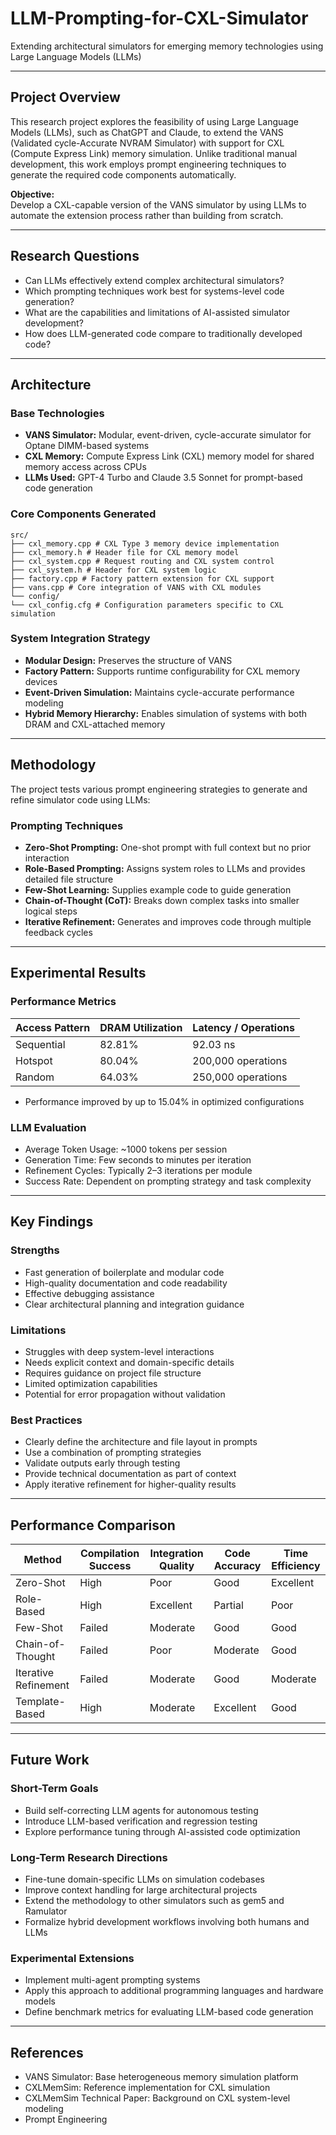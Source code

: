 # LLM-Prompting-for-CXL-Simulator

Extending architectural simulators for emerging memory technologies using Large Language Models (LLMs)

---

## Project Overview

This research project explores the feasibility of using Large Language Models (LLMs), such as ChatGPT and Claude, to extend the VANS (Validated cycle-Accurate NVRAM Simulator) with support for CXL (Compute Express Link) memory simulation. Unlike traditional manual development, this work employs prompt engineering techniques to generate the required code components automatically.

**Objective:**  
Develop a CXL-capable version of the VANS simulator by using LLMs to automate the extension process rather than building from scratch.

---

## Research Questions

- Can LLMs effectively extend complex architectural simulators?
- Which prompting techniques work best for systems-level code generation?
- What are the capabilities and limitations of AI-assisted simulator development?
- How does LLM-generated code compare to traditionally developed code?

---

## Architecture

### Base Technologies

- **VANS Simulator:** Modular, event-driven, cycle-accurate simulator for Optane DIMM-based systems
- **CXL Memory:** Compute Express Link (CXL) memory model for shared memory access across CPUs
- **LLMs Used:** GPT-4 Turbo and Claude 3.5 Sonnet for prompt-based code generation

### Core Components Generated
```
src/
├── cxl_memory.cpp # CXL Type 3 memory device implementation
├── cxl_memory.h # Header file for CXL memory model
├── cxl_system.cpp # Request routing and CXL system control
├── cxl_system.h # Header for CXL system logic
├── factory.cpp # Factory pattern extension for CXL support
├── vans.cpp # Core integration of VANS with CXL modules
└── config/
└── cxl_config.cfg # Configuration parameters specific to CXL simulation

```
### System Integration Strategy

- **Modular Design:** Preserves the structure of VANS
- **Factory Pattern:** Supports runtime configurability for CXL memory devices
- **Event-Driven Simulation:** Maintains cycle-accurate performance modeling
- **Hybrid Memory Hierarchy:** Enables simulation of systems with both DRAM and CXL-attached memory

---

## Methodology

The project tests various prompt engineering strategies to generate and refine simulator code using LLMs:

### Prompting Techniques

- **Zero-Shot Prompting:** One-shot prompt with full context but no prior interaction
- **Role-Based Prompting:** Assigns system roles to LLMs and provides detailed file structure
- **Few-Shot Learning:** Supplies example code to guide generation
- **Chain-of-Thought (CoT):** Breaks down complex tasks into smaller logical steps
- **Iterative Refinement:** Generates and improves code through multiple feedback cycles

---

## Experimental Results

### Performance Metrics

| Access Pattern | DRAM Utilization | Latency / Operations      |
|----------------|------------------|----------------------------|
| Sequential     | 82.81%           | 92.03 ns                   |
| Hotspot        | 80.04%           | 200,000 operations         |
| Random         | 64.03%           | 250,000 operations         |

- Performance improved by up to 15.04% in optimized configurations

### LLM Evaluation

- Average Token Usage: ~1000 tokens per session
- Generation Time: Few seconds to minutes per iteration
- Refinement Cycles: Typically 2–3 iterations per module
- Success Rate: Dependent on prompting strategy and task complexity

---

## Key Findings

### Strengths

- Fast generation of boilerplate and modular code
- High-quality documentation and code readability
- Effective debugging assistance
- Clear architectural planning and integration guidance

### Limitations

- Struggles with deep system-level interactions
- Needs explicit context and domain-specific details
- Requires guidance on project file structure
- Limited optimization capabilities
- Potential for error propagation without validation

### Best Practices

- Clearly define the architecture and file layout in prompts
- Use a combination of prompting strategies
- Validate outputs early through testing
- Provide technical documentation as part of context
- Apply iterative refinement for higher-quality results

---

## Performance Comparison

| Method               | Compilation Success | Integration Quality | Code Accuracy | Time Efficiency |
|----------------------|---------------------|----------------------|----------------|------------------|
| Zero-Shot            | High                | Poor                 | Good           | Excellent        |
| Role-Based           | High                | Excellent            | Partial        | Poor             |
| Few-Shot             | Failed              | Moderate             | Good           | Good             |
| Chain-of-Thought     | Failed              | Poor                 | Moderate       | Good             |
| Iterative Refinement | Failed              | Moderate             | Good           | Moderate         |
| Template-Based       | High                | Moderate             | Excellent      | Good             |

---

## Future Work

### Short-Term Goals

- Build self-correcting LLM agents for autonomous testing
- Introduce LLM-based verification and regression testing
- Explore performance tuning through AI-assisted code optimization

### Long-Term Research Directions

- Fine-tune domain-specific LLMs on simulation codebases
- Improve context handling for large architectural projects
- Extend the methodology to other simulators such as gem5 and Ramulator
- Formalize hybrid development workflows involving both humans and LLMs

### Experimental Extensions

- Implement multi-agent prompting systems
- Apply this approach to additional programming languages and hardware models
- Define benchmark metrics for evaluating LLM-based code generation

---

## References

- VANS Simulator: Base heterogeneous memory simulation platform
- CXLMemSim: Reference implementation for CXL simulation
- CXLMemSim Technical Paper: Background on CXL system-level modeling
- Prompt Engineering
